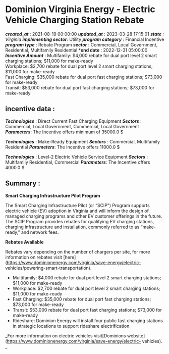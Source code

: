 # Dominion Virginia Energy - Electric Vehicle Charging Station Rebate 
 ***created_at*** : 2021-08-19 00:00:00 
 ***updated_at*** : 2023-03-28 17:15:01 
 ***state** : Virginia 
 **implementing sector***: Utility 
 ***program category*** : Financial Incentive 
 ***program type*** : Rebate Program 
 ***sector*** : Commercial, Local Government, Residential, Multifamily Residential 
 ***end date** : 2022-12-31 05:00:00 
 ***Incentive Amount*** : Multifamily: $4,000 rebate for dual port level 2 smart charging stations;
$11,000 for make-ready  
Workplace: $2,700 rebate for dual port level 2 smart charging stations;
$11,000 for make-ready  
Fast Charging: $35,000 rebate for dual port fast charging stations; $73,000
for make-ready  
Transit: $53,000 rebate for dual port fast charging stations; $73,000 for
make-ready  

 
 ## incentive data : 
 ***Technologies*** : Direct Current Fast Charging Equipment 
 ***Sectors*** : Commercial, Local Government, Commercial, Local Government 
 ***Parameters***: The Incentive offers minimum of 35000.0 $ 
 
 ***Technologies*** : Make-Ready Equipment 
 ***Sectors*** : Commercial, Multifamily Residential 
 ***Parameters***: The Incentive offers 11000.0 $ 
 
 ***Technologies*** : Level-2 Electric Vehicle Service Equipment 
 ***Sectors*** : Multifamily Residential, Commercial 
 ***Parameters***: The Incentive offers 4000.0 $ 
 
 ## Summary : 
 **Smart Charging Infrastructure Pilot Program**

The Smart Charging Infrastructure Pilot (or “SCIP”) Program supports electric
vehicle (EV) adoption in Virginia and will inform the design of managed
charging programs and other EV customer offerings in the future. The SCIP
Program provides rebates for qualifying EV charging stations, charging
infrastructure and installation, commonly referred to as “make-ready,” and
network fees.

**Rebates Available**

Rebates vary depending on the number of chargers per site, for more
information on rebates visit
[here](https://www.dominionenergy.com/virginia/save-energy/electric-
vehicles/powering-smart-transportation).

  * Multifamily: $4,000 rebate for dual port level 2 smart charging stations; $11,000 for make-ready
  * Workplace: $2,700 rebate for dual port level 2 smart charging stations; $11,000 for make-ready
  * Fast Charging: $35,000 rebate for dual port fast charging stations; $73,000 for make-ready
  * Transit: $53,000 rebate for dual port fast charging stations; $73,000 for make-ready
  * Rideshare: Dominion Energy will install four public fast charging stations in strategic locations to support rideshare electrification.

_For more information on electric vehicles visit[Dominions
website](https://www.dominionenergy.com/virginia/save-energy/electric-
vehicles). _

 
 